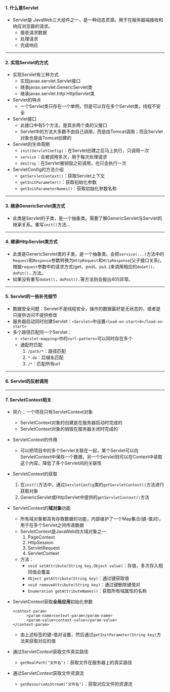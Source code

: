 #### 1. 什么是Servlet
* Servlet是 JavaWeb三大组件之一，是一种动态资源。用于在服务器端接收和响应浏览器的请求。
    - 接收请求数据
    - 处理请求
    - 完成响应

---

#### 2. 实现Servlet的方式
* 实现Servlet有三种方式
    - 实现javax.servlet.Servlet接口
    - 继承javax.servlet.GenericServlet类
    - 继承javax.servlet.http.HttpServlet类
* Servlet的特点
    - 一个Servlet类只存在一个单例，但是可以存在多个Servlet类，线程不安全
* Servlet接口
    - 此接口中有5个方法，是其余两个类的父接口
    - Servlet中的方法大多数不由自己调用，而是由Tomcat调用；而且Servlet对象也是由Tomcat创建的
* Servlet的生命周期
    - `init(ServletConfig)`：在Servlet创建之后马上执行，只调用一次
    - `service`：会被调用多次，用于每次处理请求
    - `destroy`：在Servlet被销毁之前调用，也只会执行一次
* ServletConfig的方法介绍
    - `getServletContext()`：获取Servlet上下文
    - `getInitParameter()`：获取初始化参数
    - `getInitParameterNames()`：获取初始化参数名称

---

#### 3. 继承GenericServlet类方式
* 此类是Servlet的子类，是一个抽象类。需要了解GenericServlet与Servlet的继承关系。重写`init()`方法...

---

#### 4. 继承HttpServlet类方式
* 此类是GenericServlet类的子类，是一个抽象类。会把`service(...)`方法中的`Request`和`Response`参数转换为`HttpRequest`和`HttpResponse`(父子接口关系)，根据`request`参数中的请求方式(get、post、put..)来调用相应的`doGet()`、`doPut()`...方法。
* 如果没有重写`doGet()`，`doPost()`..等方法则会报出405异常。

---

#### 5. Servlet的一些补充细节
* 数据安全问题：Servlet不是线程安全，操作的数据最好是无状态的，或者是只提供访问不提供修改
* 服务器启动同时创建Servlet：`<Servlet>`中设置`<load-on-start>0</load-on-start>`
* 多个路径匹配同一个Servlet：
    - `<Servlet-mapping>`中的`<url-pattern>`可以同时存在多个
    - 通配符匹配
        1. `/path/*`：路径匹配
        2. `*.do`：后缀名匹配
        3. `/*`：匹配所有url

---

#### 6. Servlet的反射调用

---

#### 7. ServletContext相关
* 简介：一个项目只有ServletContext对象
    - ServletContext对象的创建是在服务器启动时完成的
    - ServletContext对象的销毁在服务器关闭时完成的
* ServletContext的作用
    - 可以把项目中的多个Servlet关联在一起，某个Servlet可以向ServletContext中保存一个数据，另一个Servlet则可以在Context中读取这个内容。降低了多个Servlet间的关联性
* ServletContext的获取
    1. 在`init()`方法中，通过`ServletConfig`类的`getServletContext()`方法进行获取对象
    2. GenericServlet或HttpServlet中提供的`getServletContext()`方法
* ServletContext的**域对象**功能
    - 所有域对象都具有存取数据的功能，内部维护了一个Map集合(键-值对)，用于在多个Servlet之间传递数据
    - ServletContext是JavaWeb四大域对象之一
        1. PageContext
        2. HttpSession
        3. ServletRequest
        4. ServletContext
    - 方法：
        - `void setAttribute(String key,Object value)`：存值，多次存入相同值会覆盖
        - `Object getAttribute(String key)`：通过键获取值
        - `void removeAttribute(String key)`：通过键删除键值对
        - `Enumeration getAttributeNames()`：获取所有域属性的名称
* ServletContext获取**全局应用**初始化参数

      <context-param>
            <param-name>context-param</param-name>
            <param-value>context-value</param-value>
      </context-param>

    - 由上述标签的键-值对设置，然后通过`getInitParameter(String key)`方法来获取对应的值

* 通过ServletContext获取文件真实路径
    - `getRealPath("文件名")`：获取文件在服务器上的真实路径
* 通过ServletContext获取文件资源流
    - `getResourceAsStream("文件名")`：获取对应文件的资源流

